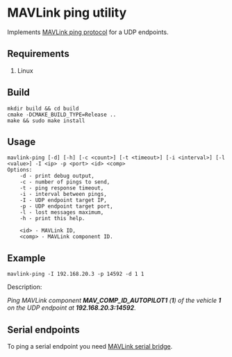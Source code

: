 # MAVLink ping utility

Implements [MAVLink ping protocol](https://mavlink.io/en/services/ping.html) for a UDP endpoints.

## Requirements

1. Linux

## Build

```console
mkdir build && cd build
cmake -DCMAKE_BUILD_TYPE=Release ..
make && sudo make install
```

## Usage

```console
mavlink-ping [-d] [-h] [-c <count>] [-t <timeout>] [-i <interval>] [-l <value>] -I <ip> -p <port> <id> <comp>
Options:
	-d - print debug output,
	-c - number of pings to send,
	-t - ping response timeout,
	-i - interval between pings,
	-I - UDP endpoint target IP,
	-p - UDP endpoint target port,
	-l - lost messages maximum,
	-h - print this help.

	<id> - MAVLink ID,
	<comp> - MAVLink component ID.
```

## Example

`mavlink-ping -I 192.168.20.3 -p 14592 -d 1 1`

Description:

*Ping MAVLink component **MAV_COMP_ID_AUTOPILOT1** (**1**) of the vehicle **1** on the UDP endpoint at 
**192.168.20.3:14592**.*

## Serial endpoints

To ping a serial endpoint you need [MAVLink serial bridge](https://github.com/CopterExpress/mavlink-serial-bridge).
